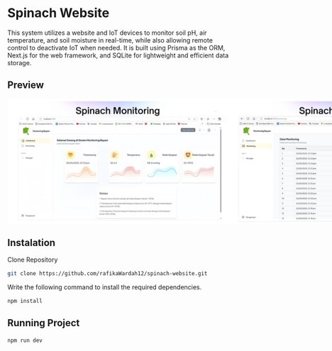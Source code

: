# Spinach Website
This system utilizes a website and IoT devices to monitor soil pH, air temperature, and soil moisture in real-time, while also allowing remote control to deactivate IoT when needed. It is built using Prisma as the ORM, Next.js for the web framework, and SQLite for lightweight and efficient data storage.

## Preview <a name="Preview"></a>
<div style="display:flex;">
     <img alt="Preview" title="Preview" width="" src="images/1.jpg" />
     <img alt="Preview" title="Preview" width="" src="images/2.jpg" />
</div>

## Instalation
Clone Repository
```sh
git clone https://github.com/rafikaWardah12/spinach-website.git
```
Write the following command to install the required dependencies.
```sh
npm install
```

## Running Project
```sh
npm run dev
```
